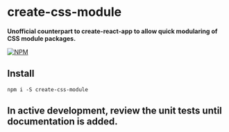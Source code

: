 # create-css-module

**Unofficial counterpart to create-react-app to allow quick modularing of CSS module packages.**

[![NPM](https://nodei.co/npm/create-css-module.png?stars=true&downloads=true)](https://nodei.co/npm/create-css-module/)

## Install

`npm i -S create-css-module`

## In active development, review the unit tests until documentation is added.
